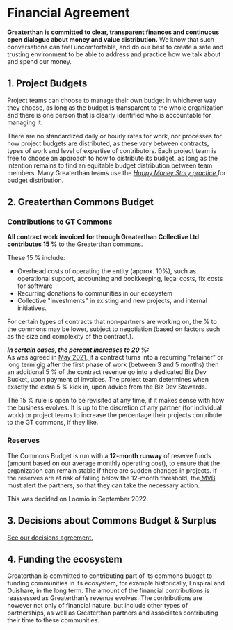 # Financial Agreement

**Greaterthan is committed to clear, transparent finances and continuous open dialogue about money and value distribution.** We know that such conversations can feel uncomfortable, and do our best to create a safe and trusting environment to be able to address and practice how we talk about and spend our money.

## 1. Project Budgets

Project teams can choose to manage their own budget in whichever way they choose, as long as the budget is transparent to the whole organization and there is one person that is clearly identified who is accountable for managing it.

There are no standardized daily or hourly rates for work, nor processes for how project budgets are distributed, as these vary between contracts, types of work and level of expertise of contributors. Each project team is free to choose an approach to how to distribute its budget, as long as the intention remains to find an equitable budget distribution between team members. Many Greaterthan teams use the [_Happy Money Story practice_ ](https://www.greaterthan.works/resources/happy-money-story-decoupling-remuneration-from-calculation)for budget distribution.&#x20;

## 2. Greaterthan Commons Budget&#x20;

### Contributions to GT Commons

**All contract work invoiced for through Greaterthan Collective Ltd contributes 15 %** to the Greaterthan commons.

These 15 % include:&#x20;

* Overhead costs of operating the entity (approx. 10%), such as operational support, accounting and bookkeeping, legal costs, fix costs for software
* Recurring donations to communities in our ecosystem
* Collective "investments" in existing and new projects, and internal initiatives.&#x20;

For certain types of contracts that non-partners are working on, the % to the commons may be lower, subject to negotiation (based on factors such as the size and complexity of the contract.).

_**In certain cases, the percent increases to 20 %:**_\
As was agreed in [May 2021, ](https://www.loomio.org/d/SPaUqGD2/proposal-for-better-rewarding-biz-dev-in-gt-)if a contract turns into a recurring "retainer" or long term gig after the first phase of work (between 3 and 5 months) then an additional 5 % of the contract revenue go into a dedicated Biz Dev Bucket, upon payment of invoices. The project team determines when exactly the extra 5 % kick in, upon advice from the Biz Dev Stewards.

The 15 % rule is open to be revisited at any time, if it makes sense with how the business evolves. It is up to the discretion of any partner (for individual work) or project teams to increase the percentage their projects contribute to the GT commons, if they like.

### Reserves

The Commons Budget is run with a **12-month runway** of reserve funds (amount based on our average monthly operating cost), to ensure that the organization can remain stable if there are sudden changes in projects. If the reserves are at risk of falling below the 12-month threshold, the[ MVB ](people-agreement.md#minimum-viable-board)must alert the partners, so that they can take the necessary action. &#x20;

This was decided on Loomio in September 2022.

## 3. Decisions about Commons Budget & Surplus

[See our decisions agreement. ](decision-making-agreement.md#decisions-about-money)

## 4. Funding the ecosystem

Greaterthan is committed to contributing part of its commons budget to funding communities in its ecosystem, for example historically, Enspiral and Ouishare, in the long term. The amount of the financial contributions is reassessed as Greaterthan’s revenue evolves. The contributions are however not only of financial nature, but include other types of partnerships, as well as Greaterthan partners and associates contributing their time to these communities.
